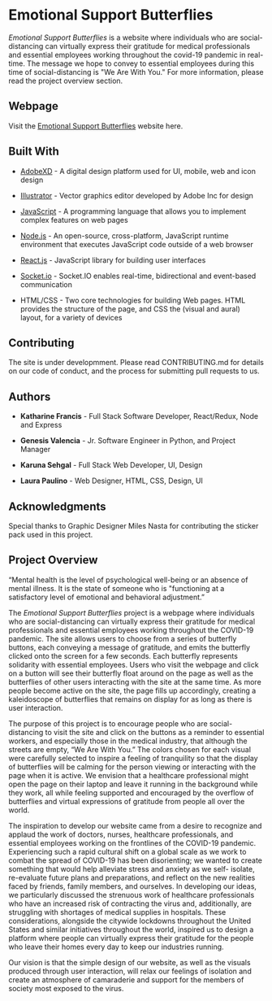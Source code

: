 # Emotional Support Butterflies 

*Emotional Support Butterflies* is a website where individuals who are social-distancing can virtually express their gratitude for medical professionals and essential employees working throughout the covid-19 pandemic in real-time. The message we hope to convey to essential employees during this time of social-distancing is "We Are With You." For more information, please read the project overview section.

## Webpage
Visit the [Emotional Support Butterflies](http://butterflies.herokuapp.com/) website here.

## Built With
* [AdobeXD](https://www.adobe.com/products/xd.html) -
A digital design platform used for UI, mobile, web and icon design
 
* [Illustrator](https://www.adobe.com/products/illustrator.html) - 
Vector graphics editor developed by Adobe Inc for design
 
* [JavaScript](https://www.javascript.com/) - 
A programming language that allows you to implement complex features on web pages
 
* [Node.js](https://nodejs.org/en/about/) - 
An open-source, cross-platform, JavaScript runtime environment that executes JavaScript code outside of a web browser
  
* [React.js](https://reactjs.org/) -
JavaScript library for building user interfaces

* [Socket.io](https://socket.io/) -
Socket.IO enables real-time, bidirectional and event-based communication
 
* HTML/CSS -
Two core technologies for building Web pages. HTML provides the structure of the page, and CSS the (visual and aural) layout, for a variety of devices

## Contributing
The site is under developmment.
Please read CONTRIBUTING.md for details on our code of conduct, and the process for submitting pull requests to us.

## Authors
* **Katharine Francis** -
Full Stack Software Developer, React/Redux, Node and Express


* **Genesis Valencia** - Jr. Software Engineer in Python, and Project Manager

* **Karuna Sehgal** - Full Stack Web Developer, UI, Design

* **Laura Paulino** - Web Designer, HTML, CSS, Design, UI 

## Acknowledgments

Special thanks to Graphic Designer Miles Nasta for contributing the sticker pack used in this project.

## Project Overview
“Mental health is the level of psychological well-being or an absence of mental illness. It is the state of someone who is "functioning at a satisfactory level of emotional and behavioral adjustment.”

The *Emotional Support Butterflies* project is a webpage where individuals who are social-distancing can virtually express their gratitude for medical professionals and essential employees working throughout the COVID-19 pandemic. The site allows users to choose from a series of butterfly buttons, each conveying a message of gratitude, and emits the butterfly clicked onto the screen for a few seconds. Each butterfly represents solidarity with essential employees. Users who visit the webpage and click on a button will see their butterfly float around on the page as well as the butterflies of other users interacting with the site at the same time. As more people become active on the site, the page fills up accordingly, creating a kaleidoscope of butterflies that remains on display for as long as there is user interaction.


The purpose of this project is to encourage people who are social-distancing to visit the site and click on the buttons as a reminder to essential workers, and especially those in the medical industry, that although the streets are empty, “We Are With You.” The colors chosen for each visual were carefully selected to inspire a feeling of tranquility so that the display of butterflies will be calming for the person viewing or interacting with the page when it is active. We envision that a healthcare professional might open the page on their laptop and leave it running in the background while they work, all while feeling supported and encouraged by the overflow of butterflies and virtual expressions of gratitude from people all over the world.

The inspiration to develop our website came from a desire to recognize and applaud the work of doctors, nurses, healthcare professionals, and essential employees working on the frontlines of the COVID-19 pandemic. Experiencing such a rapid cultural shift on a global scale as we work to combat the spread of COVID-19 has been disorienting; we wanted to create something that would help alleviate stress and anxiety as we self- isolate, re-evaluate future plans and preparations, and reflect on the new realities faced by friends, family members, and ourselves. In developing our ideas, we particularly discussed the strenuous work of healthcare professionals who have an increased risk of contracting the virus and, additionally, are struggling with shortages of medical supplies in hospitals. These considerations, alongside the citywide lockdowns throughout the United States and similar initiatives throughout the world, inspired us to design a platform where people can virtually express their gratitude for the people who leave their homes every day to keep our industries running. 

Our vision is that the simple design of our website, as well as the visuals produced through user interaction, will relax our feelings of isolation and create an atmosphere of camaraderie and support for the members of society most exposed to the virus.
